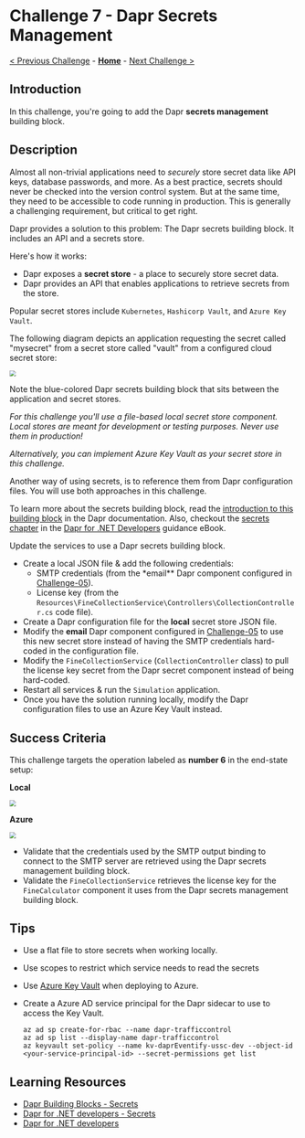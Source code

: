 # Challenge 7 - Dapr Secrets Management

[< Previous Challenge](./Challenge-06.md) - **[Home](../README.md)** - [Next Challenge >](./Challenge-08.md)

## Introduction

In this challenge, you're going to add the Dapr **secrets management** building block.

## Description

Almost all non-trivial applications need to _securely_ store secret data like API keys, database passwords, and more. As a best practice, secrets should never be checked into the version control system. But at the same time, they need to be accessible to code running in production. This is generally a challenging requirement, but critical to get right.

Dapr provides a solution to this problem: The Dapr secrets building block. It includes an API and a secrets store.

Here's how it works:

- Dapr exposes a **secret store** - a place to securely store secret data.
- Dapr provides an API that enables applications to retrieve secrets from the store.

Popular secret stores include `Kubernetes`, `Hashicorp Vault`, and `Azure Key Vault`.

The following diagram depicts an application requesting the secret called "mysecret" from a secret store called "vault" from a configured cloud secret store:

<img src="../images/Challenge-07/secrets_cloud_stores.png" style="zoom:67%;" />

Note the blue-colored Dapr secrets building block that sits between the application and secret stores.

_For this challenge you'll use a file-based local secret store component. Local stores are meant for development or testing purposes. Never use them in production!_

_Alternatively, you can implement Azure Key Vault as your secret store in this challenge._

Another way of using secrets, is to reference them from Dapr configuration files. You will use both approaches in this challenge.

To learn more about the secrets building block, read the [introduction to this building block](https://docs.dapr.io/developing-applications/building-blocks/secrets/) in the Dapr documentation. Also, checkout the [secrets chapter](https://docs.microsoft.com/dotnet/architecture/dapr-for-net-developers/secrets) in the [Dapr for .NET Developers](https://docs.microsoft.com/dotnet/architecture/dapr-for-net-developers/) guidance eBook.

Update the services to use a Dapr secrets building block.

- Create a local JSON file & add the following credentials:
  - SMTP credentials (from the \*email\*\* Dapr component configured in [Challenge-05](./Challenge-05.md)).
  - License key (from the `Resources\FineCollectionService\Controllers\CollectionController.cs` code file).
- Create a Dapr configuration file for the **local** secret store JSON file.
- Modify the **email** Dapr component configured in [Challenge-05](./Challenge-05.md) to use this new secret store instead of having the SMTP credentials hard-coded in the configuration file.
- Modify the `FineCollectionService` (`CollectionController` class) to pull the license key secret from the Dapr secret component instead of being hard-coded.
- Restart all services & run the `Simulation` application.
- Once you have the solution running locally, modify the Dapr configuration files to use an Azure Key Vault instead.

## Success Criteria

This challenge targets the operation labeled as **number 6** in the end-state setup:

**Local**

<img src="../images/Challenge-07/secrets-management-operation.png" style="zoom: 67%;" />

**Azure**

<img src="../images/Challenge-07/secrets-management-operation-azure.png" style="zoom: 67%;" />

- Validate that the credentials used by the SMTP output binding to connect to the SMTP server are retrieved using the Dapr secrets management building block.
- Validate the `FineCollectionService` retrieves the license key for the `FineCalculator` component it uses from the Dapr secrets management building block.

## Tips

- Use a flat file to store secrets when working locally.
- Use scopes to restrict which service needs to read the secrets
- Use [Azure Key Vault](https://docs.microsoft.com/en-us/azure/key-vault/general/) when deploying to Azure.
- Create a Azure AD service principal for the Dapr sidecar to use to access the Key Vault.

  ```shell
  az ad sp create-for-rbac --name dapr-trafficcontrol
  az ad sp list --display-name dapr-trafficcontrol
  az keyvault set-policy --name kv-daprEventify-ussc-dev --object-id <your-service-principal-id> --secret-permissions get list
  ```

## Learning Resources

- [Dapr Building Blocks - Secrets](https://docs.dapr.io/developing-applications/building-blocks/secrets/)
- [Dapr for .NET developers - Secrets](https://docs.microsoft.com/dotnet/architecture/dapr-for-net-developers/secrets)
- [Dapr for .NET developers](https://docs.microsoft.com/dotnet/architecture/dapr-for-net-developers/)
